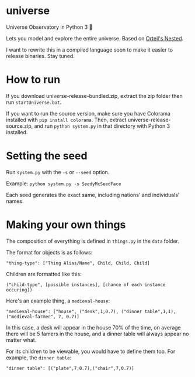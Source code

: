 # universe
Universe Observatory in Python 3 🌌

Lets you model and explore the entire universe. Based on [Orteil's Nested](http://orteil.dashnet.org/nested).

I want to rewrite this in a compiled language soon to make it easier to release binaries. Stay tuned.

# How to run

If you download universe-release-bundled.zip, extract the zip folder then run `startUniverse.bat`.

If you want to run the source version, make sure you have Colorama installed with `pip install colorama`.
Then, extract universe-release-source.zip, and run `python system.py` in that directory with Python 3 installed.

# Setting the seed

Run `system.py` with the `-s` or `--seed` option.

Example: `python system.py -s SeedyMcSeedFace`

Each seed generates the exact same, including nations' and individuals' names.

# Making your own things

The composition of everything is defined in `things.py` in the `data` folder.

The format for objects is as follows:

`"thing-type": ["Thing Alias/Name", Child, Child, Child]`

Children are formatted like this:

`("child-type", [possible instances], [chance of each instance occuring])`

Here's an example thing, a `medieval-house`:

`"medieval-house": ["house", ("desk",1,0.7), ("dinner table",1,1),("medieval-farmer", 7, 0.7)]`

In this case, a desk will appear in the house 70% of the time, on average there will be 5 famers in the house, and a dinner table will always appear no matter what.

For its children to be viewable, you would have to define them too. For example, the `dinner table`:

`"dinner table": [("plate",7,0.7),("chair",7,0.7)]`
